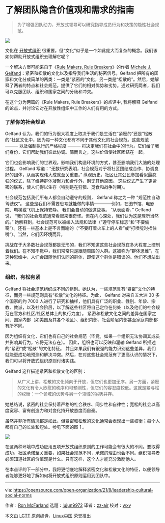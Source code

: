 [#]: subject: "A guide to understanding your team's implicit values and needs"
[#]: via: "https://opensource.com/open-organization/21/8/leadership-cultural-social-norms"
[#]: author: "Ron McFarland https://opensource.com/users/ron-mcfarland"
[#]: collector: "lujun9972"
[#]: translator: "zz-air"
[#]: reviewer: "wxy"
[#]: publisher: " "
[#]: url: " "

了解团队隐含价值观和需求的指南
======

> 为了增强团队动力，开放式领导可以研究指导成员行为和决策的隐性社会规范。

![](https://img.linux.net.cn/data/attachment/album/202109/08/142831uj5zz2shqr1pybr2.jpg)

文化在 [开放式组织][2] 很重要。但“文化”似乎是一个如此庞大而复杂的概念。我们该如何帮助开放式组织去理解它呢？

一个解决方案可能来自于《[Rule Makers, Rule Breakers][4]》的作者 [Michele J. Gelfand][3]：紧密和松散的文化以及指导我们生活的秘密信号。Gelfand 把所有的国家和文化分成简单的两类：一类是“紧密的”文化，另一类是“松散的”。然后，她解释了两者的特点和社会规范，提供了它们的相对优势和劣势。通过研究两者，我们可以克服团队、组织和国家之间的分歧和冲突。

在这个分为两篇的《Rule Makers, Rule Breakers》的点评中, 我将解释 Gelfand 的论点，并讨论它对在开放性组织中工作的人们有用的方式。

### 了解你的社会规范

Gelfand 认为，我们的行为很大程度上取决于我们是生活在“紧密的”还是“松散的”社区文化中，因为每一种文化都有不同于其他文化的社会规范。这些规范 ——— 以及强制执行的严格程度 ——— 将决定我们在社会中的行为。它们给了我们身份，它们帮助我们彼此协调。简而言之，这些价值使社区团结在一起。

它们也会影响我们的世界观，影响我们构造环境的方式，甚至影响我们大脑的处理过程。 Gelfand 写道：“无数研究表明，社会规范对于将社区团结成合作、协调良好的团体，从而实现伟大成就至关重要。” 纵观历史，社区让其公民参加看似最疯狂的仪式，除了维持群体凝聚力和合作外，别无其他原因。 这些仪式产生了更紧密的联系，使人们得以生存（特别是在狩猎、觅食和战争时期）。

社会规范包括我们所有人都会自动遵守的规则， Gelfand 称之为一种 “规范性自动驾驶仪”。 这些是我们不需要思考就能做的事情————例如，在图书馆、电影院、电梯或飞机上保持安静。 我们会自动的做这些事。 “从表面看，” Gelfand 说， “我们的社会规范通常看起来很奇怪。但在内心深处，我们认为这是理所当然的。” 她解释到，社会规范可以被编入法规和法律（“遵守停车标志”和“不要偷窃”）。还有一些基本上是不言而喻的（“不要盯着火车上的人看”或“打喷嚏时捂住嘴”）。当然，它们因环境而异。

挑战在于大多数社会规范都是无形的，我们不知道这些社会规范在多大程度上控制着我们。在不知不觉中，我们常常只是跟随周围的人群。这被称为“群体思维”，在这种思维中，人们会跟随他们认同的群体，即使这个群体是错误的。他们不想站出来。

### 组织，有松有紧

Gelfand 将社会规范组织成不同的组别。她认为，一些规范具有“紧密”文化的特征，而另一些规范则具有“松散”文化的特征。为此， Gelfand 对来自五大洲 30 多个国家的约 7000 人进行了研究和抽样，他们具有广泛的职业、性别、年龄、宗教、教派，以及社会阶层，以了解这些社区将自己定位在何处（以及他们的社会规范在官方和社区/社区总体上的执行力度）。 紧密和松散文化之间的差异在国家之间、国家内部（如美国及其各个地区）、组织内部、社会阶层内部甚至家庭内部都有所不同。

因为组织有文化，它们也有自己的社会规范（毕竟，如果一个组织无法协调其成员并影响其行为，它将无法存在）。 因此，组织也可以反映和灌输 Gelfand 所描述的“紧密”或“松散”的文化特征。 并且如果我们有很强的能力识别这些差异，我们就能更成功地预测和解决冲突。然后，在对这些社会规范有了更高认识的情况下，我们可以将开放式组织原则付诸实践。

Gelfand 这样描述紧密和松散文化的区别：

> 从广义上讲，松散的文化倾向于开放，但它们也更加无序。另一方面，紧密的文化有令人欣慰的秩序和可预测性，但它们的容忍度较低。这就是紧与松的权衡：一个领域的优势与另一个领域的劣势并存。

她总结说，紧密的社会保持着严格的社会秩序、同步性和自律性；宽松的社会以高度宽容、富有创造力和对变化持开放态度而自豪。

虽然并非所有情况都是如此，但紧密和松散的文化通常会表现出一些权衡；每个人都有自己的长处和短处。参见下面的图 1 。

![][5]

在这两种环境中成功应用五项开放式组织原则的工作可能会有很大的不同。要取得成功，社区承诺至关重要，如果社会规范不同，承诺的理由也会不同。组织领导者必须知道社区的价值观是什么。只有这样，这个人才能充分激励他人。

在本点评的下一部分中，我将更彻底地解释紧密文化和松散文化的特征，以便领导者能够更好地了解如何将开放式组织原则运用到团队中。

--------------------------------------------------------------------------------

via: https://opensource.com/open-organization/21/8/leadership-cultural-social-norms

作者：[Ron McFarland][a]
选题：[lujun9972][b]
译者：[zz-air](https://github.com/zz-air)
校对：[wxy](https://github.com/wxy)

本文由 [LCTT](https://github.com/LCTT/TranslateProject) 原创编译，[Linux中国](https://linux.cn/) 荣誉推出

[a]: https://opensource.com/users/ron-mcfarland
[b]: https://github.com/lujun9972
[1]: https://opensource.com/sites/default/files/styles/image-full-size/public/lead-images/leader-team-laptops-conference-meeting.png?itok=ztoA0E6f (Working meetings can be effective meetings)
[2]: https://theopenorganization.org/definition/
[3]: https://www.michelegelfand.com/
[4]: https://www.michelegelfand.com/rule-makers-rule-breakers
[5]: https://opensource.com/sites/default/files/images/open-org/rule-makers-breakers-1.png
